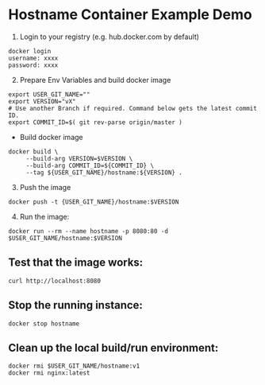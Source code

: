 # Hostname Container Example Demo

1. Login to your registry (e.g. hub.docker.com by default)

```
docker login
username: xxxx
password: xxxx
```

2. Prepare Env Variables and build docker image 
```
export USER_GIT_NAME=""
export VERSION="vX"
# Use another Branch if required. Command below gets the latest commit ID.
export COMMIT_ID=$( git rev-parse origin/master )
```

- Build docker image

```
docker build \
     --build-arg VERSION=$VERSION \
     --build-arg COMMIT_ID=${COMMIT_ID} \
     --tag ${USER_GIT_NAME}/hostname:${VERSION} .
```

3. Push the image

`docker push -t {USER_GIT_NAME}/hostname:$VERSION`

4. Run the image:

`docker run --rm --name hostname -p 8080:80 -d $USER_GIT_NAME/hostname:$VERSION`

## Test that the image works:

`curl http://localhost:8080`

## Stop the running instance:

`docker stop hostname`

## Clean up the local build/run environment:

```
docker rmi $USER_GIT_NAME/hostname:v1
docker rmi nginx:latest
```
